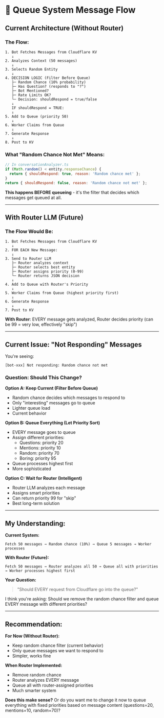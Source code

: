 # 🔄 Queue System Message Flow

## Current Architecture (Without Router)

### The Flow:

```
1. Bot Fetches Messages from Cloudflare KV
   ↓
2. Analyzes Context (50 messages)
   ↓
3. Selects Random Entity
   ↓
4. DECISION LOGIC (Filter Before Queue)
   ├─ Random Chance (10% probability)
   ├─ Has Question? (responds to "?")
   ├─ Bot Mentioned?
   ├─ Rate Limits OK?
   └─ Decision: shouldRespond = true/false
   ↓
   IF shouldRespond = TRUE:
   ↓
5. Add to Queue (priority 50)
   ↓
6. Worker Claims from Queue
   ↓
7. Generate Response
   ↓
8. Post to KV
```

### What "Random Chance Not Met" Means:

```javascript
// In conversationAnalyzer.ts
if (Math.random() < entity.responseChance) {
  return { shouldRespond: true, reason: 'Random chance met' };
}
return { shouldRespond: false, reason: 'Random chance not met' };
```

**This happens BEFORE queueing** - it's the filter that decides which messages get queued at all.

---

## With Router LLM (Future)

### The Flow Would Be:

```
1. Bot Fetches Messages from Cloudflare KV
   ↓
2. FOR EACH New Message:
   ↓
3. Send to Router LLM
   ├─ Router analyzes context
   ├─ Router selects best entity
   ├─ Router assigns priority (0-99)
   └─ Router returns JSON decision
   ↓
4. Add to Queue with Router's Priority
   ↓
5. Worker Claims from Queue (highest priority first)
   ↓
6. Generate Response
   ↓
7. Post to KV
```

**With Router**: EVERY message gets analyzed, Router decides priority (can be 99 = very low, effectively "skip")

---

## Current Issue: "Not Responding" Messages

You're seeing:
```
[bot-xxx] Not responding: Random chance not met
```

### Question: Should This Change?

**Option A: Keep Current (Filter Before Queue)**
- Random chance decides which messages to respond to
- Only "interesting" messages go to queue
- Lighter queue load
- Current behavior

**Option B: Queue Everything (Let Priority Sort)**
- EVERY message goes to queue
- Assign different priorities:
  - Questions: priority 20
  - Mentions: priority 10
  - Random: priority 70
  - Boring: priority 95
- Queue processes highest first
- More sophisticated

**Option C: Wait for Router (Intelligent)**
- Router LLM analyzes each message
- Assigns smart priorities
- Can return priority 99 for "skip"
- Best long-term solution

---

## My Understanding:

**Current System:**
```
Fetch 50 messages → Random chance (10%) → Queue 5 messages → Worker processes
```

**With Router (Future):**
```
Fetch 50 messages → Router analyzes all 50 → Queue all with priorities → Worker processes highest first
```

**Your Question:**
> "Should EVERY request from Cloudflare go into the queue?"

I think you're asking: Should we remove the random chance filter and queue EVERY message with different priorities?

---

## Recommendation:

**For Now (Without Router):**
- Keep random chance filter (current behavior)
- Only queue messages we want to respond to
- Simpler, works fine

**When Router Implemented:**
- Remove random chance
- Router analyzes EVERY message
- Queue all with router-assigned priorities
- Much smarter system

**Does this make sense?** Or do you want me to change it now to queue everything with fixed priorities based on message content (questions=20, mentions=10, random=70)?
